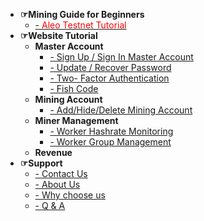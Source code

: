 - **☞Mining Guide for Beginners**
  - [- <font color=red>Aleo Testnet Tutorial</font>](en/_document/aleo_testnet.md)
- **☞Website Tutorial**
  - **Master Account**
    - [- Sign Up / Sign In Master Account](en/_document/account_login.md)
    - [- Update / Recover Password](en/_document/reset_passwd.md)
    - [- Two- Factor Authentication](en/_document/mfa_authentication.md)
    - [- Fish Code](en/_document/fish_code.md)
  - **Mining Account**
    - [- Add/Hide/Delete Mining Account](en/_document/miner_account.md)
  - **Miner Management**
    - [- Worker Hashrate Monitoring](en/_document/miner_hashrate.md)
    - [- Worker Group Management](en/_document/miner_group.md)
  - **Revenue**
- **☞Support**
  - [- Contact Us](en/_document/contact_us.md)
  - [- About Us](en/_document/about_us.md)
  - [- Why choose us](en/_document/our_advantage.md)
  - [- Q & A](en/_document/q_and_a.md)

